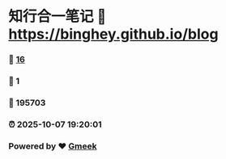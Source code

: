 # 知行合一笔记 :link: https://binghey.github.io/blog 
### :page_facing_up: [16](https://binghey.github.io/blog/tag.html) 
### :speech_balloon: 1 
### :hibiscus: 195703 
### :alarm_clock: 2025-10-07 19:20:01 
### Powered by :heart: [Gmeek](https://github.com/Meekdai/Gmeek)
